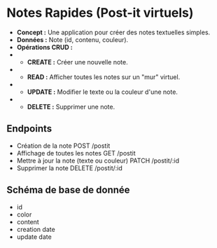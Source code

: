 # Notes Rapides (Post-it virtuels)
* **Concept :** Une application pour créer des notes textuelles simples.
* **Données :** Note (id, contenu, couleur).
* **Opérations CRUD :**
* * **CREATE :** Créer une nouvelle note.
* * **READ :** Afficher toutes les notes sur un "mur" virtuel.
* * **UPDATE :** Modifier le texte ou la couleur d'une note.
* * **DELETE :** Supprimer une note.

## Endpoints 
- Création de la note                        POST /postit
- Affichage de toutes les notes              GET /postit
- Mettre à jour la note (texte ou couleur)   PATCH /postit/:id 
- Supprimer la note                          DELETE /postit/:id

## Schéma de base de donnée
- id
- color
- content
- creation date
- update date